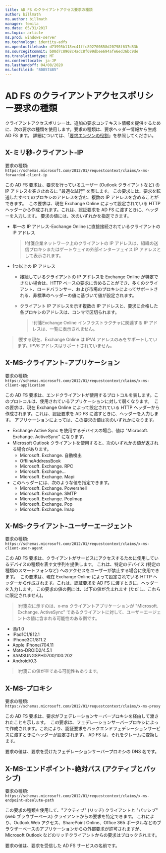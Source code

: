 ```yaml
---
title: AD FS のクライアントアクセス要求の種類
author: billmath
ms.author: billmath
manager: femila
ms.date: 05/31/2017
ms.topic: article
ms.prod: windows-server
ms.technology: identity-adfs
ms.openlocfilehash: d73995b118ec41ffc892700858d20798f637d83b
ms.sourcegitcommit: b00d7c8968c4adc8f699dbee694afe6ed36bc9de
ms.translationtype: MT
ms.contentlocale: ja-JP
ms.lasthandoff: 04/08/2020
ms.locfileid: "80857485"
---
```

# <a name="client-access-policy-claim-types-in-ad-fs"></a>AD FS のクライアントアクセスポリシー要求の種類

クライアントアクセスポリシーは、追加の要求コンテキスト情報を提供するために、次の要求の種類を使用します。要求の種類は、要求ヘッダー情報から生成 AD FS ます。  詳細については、「[要求エンジンの役割](../technical-reference/the-role-of-the-claims-engine.md)」を参照してください。

## <a name="x-ms-forwarded-client-ip"></a>X-ミリ秒-クライアント-IP

要求の種類: `https://schemas.microsoft.com/2012/01/requestcontext/claims/x-ms-forwarded-client-ip`

この AD FS 要求は、要求を行っているユーザー (Outlook クライアントなど) の IP アドレスを突き止めるに "最適な試行" を表します。 この要求には、要求を転送したすべてのプロキシのアドレスを含む、複数の IP アドレスを含めることができます。  この要求は、現在 Exchange Online によって設定されている HTTP ヘッダーから作成されます。これは、認証要求を AD FS に渡すときに、ヘッダーを入力します。 要求の値には、次のいずれかを指定できます。


- 単一の IP アドレス-Exchange Online に直接接続されているクライアントの IP アドレス

    >!付箋企業ネットワーク上のクライアントの IP アドレスは、組織の送信プロキシまたはゲートウェイの外部インターフェイス IP アドレスとして表示されます。

- 1つ以上の IP アドレス
  - 接続しているクライアントの IP アドレスを Exchange Online が特定できない場合は、HTTP ベースの要求に含めることができ、多くのクライアント、ロードバランサー、および市場のプロキシによってサポートされる、非標準のヘッダーの値に基づいて値が設定されます。
  - クライアント IP アドレスを示す複数の IP アドレスと、要求に合格した各プロキシのアドレスは、コンマで区切られます。

    >!付箋Exchange Online インフラストラクチャに関連する IP アドレスは、一覧に表示されません。


>!要する現在、Exchange Online は IPV4 アドレスのみをサポートしています。IPV6 アドレスはサポートされていません。 


## <a name="x-ms-client-application"></a>X-MS-クライアント-アプリケーション

要求の種類: `https://schemas.microsoft.com/2012/01/requestcontext/claims/x-ms-client-application`

この AD FS 要求は、エンドクライアントが使用するプロトコルを表します。このプロトコルは、使用されているアプリケーションに対して弱くなります。  この要求は、現在 Exchange Online によって設定されている HTTP ヘッダーから作成されます。これは、認証要求を AD FS に渡すときに、ヘッダーを入力します。 アプリケーションによっては、この要求の値は次のいずれかになります。



- Exchange Active Sync を使用するデバイスの場合、値は "Microsoft. Exchange. ActiveSync" になります。 
- Microsoft Outlook クライアントを使用すると、次のいずれかの値が返される場合があります。
    - Microsoft. Exchange. 自動検出
    - OfflineAddressBook
    - Microsoft. Exchange. RPC
    - Microsoft. Exchange...
    - Microsoft. Exchange. Mapi
- このヘッダーには、次のような値を指定できます。
    - Microsoft. Exchange. Powershell
    - Microsoft. Exchange. SMTP
    - Microsoft. Exchange. PopImap
    - Microsoft. Exchange. Pop
    - Microsoft. Exchange. Imap

## <a name="x-ms-client-user-agent"></a>X-MS-クライアント-ユーザーエージェント

要求の種類: `https://schemas.microsoft.com/2012/01/requestcontext/claims/x-ms-client-user-agent`

この AD FS 要求は、クライアントがサービスにアクセスするために使用しているデバイスの種類を表す文字列を提供します。 これは、特定のデバイス (特定の種類のスマートフォンなど) へのアクセスをユーザーが禁止する場合に使用できます。  この要求は、現在 Exchange Online によって設定されている HTTP ヘッダーから作成されます。これは、認証要求を AD FS に渡すときに、ヘッダーを入力します。 この要求の値の例には、以下の値が含まれます (ただし、これらに限定されません)。
>!付箋次に示すのは、x-ms クライアントアプリケーションが "Microsoft. Exchange. ActiveSync" であるクライアントに対して、ユーザーエージェントの値に含まれる可能性のある例です。

- 渦/1.0
- IPad1C1/812.1
- IPhone3C1/811.2
- Apple iPhone/704.11
- Moto-DROID2/4.5.1
- SAMSUNGSPHD700/100.202
- Android/0.3

>!付箋この値が空である可能性もあります。


## <a name="x-ms-proxy"></a>X-MS-プロキシ

要求の種類: `https://schemas.microsoft.com/2012/01/requestcontext/claims/x-ms-proxy`

この AD FS 要求は、要求がフェデレーションサーバープロキシを経由して渡されたことを示します。  この要求は、フェデレーションサーバープロキシによって作成されます。これにより、認証要求をバックエンドフェデレーションサービスに渡すときにヘッダーが設定されます。 AD FS は、それをクレームに変換します。 

要求の値は、要求を受けたフェデレーションサーバープロキシの DNS 名です。

## <a name="x-ms-endpoint-absolute-path-active-vs-passive"></a>X-MS-エンドポイント-絶対パス (アクティブとパッシブ)

要求の種類: `https://schemas.microsoft.com/2012/01/requestcontext/claims/x-ms-endpoint-absolute-path`

この要求の種類を使用して、"アクティブ" (リッチ) クライアントと "パッシブ" (web ブラウザーベース) クライアントからの要求を特定できます。 これにより、Outlook Web アクセス、SharePoint Online、Office 365 ポータルなどのブラウザーベースのアプリケーションからの外部要求が許可されますが、Microsoft Outlook などのリッチクライアントからの要求はブロックされます。

要求の値は、要求を受信した AD FS サービスの名前です。
